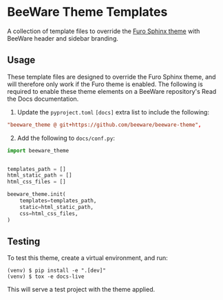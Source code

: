 # BeeWare Theme Templates

A collection of template files to override the [Furo Sphinx theme](https://github.com/pradyunsg/furo) with BeeWare header and sidebar branding.

## Usage

These template files are designed to override the Furo Sphinx theme, and will therefore only work if the Furo theme is enabled. The following is required to enable these theme elements on a BeeWare repository's Read the Docs documentation.

1. Update the `pyproject.toml` `[docs]` extra list to include the following:

```toml
"beeware_theme @ git+https://github.com/beeware/beeware-theme",
```

2. Add the following to `docs/conf.py`:

```python
import beeware_theme


templates_path = []
html_static_path = []
html_css_files = []

beeware_theme.init(
    templates=templates_path,
    static=html_static_path,
    css=html_css_files,
)
```

## Testing

To test this theme, create a virtual environment, and run:
```
(venv) $ pip install -e ".[dev]"
(venv) $ tox -e docs-live
```

This will serve a test project with the theme applied.

